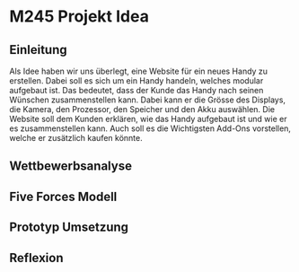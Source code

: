 # M245 Projekt Idea

## Einleitung
Als Idee haben wir uns überlegt, eine Website für ein neues Handy zu erstellen. Dabei soll es sich um ein Handy handeln, welches modular aufgebaut ist. Das bedeutet, dass der Kunde das Handy nach seinen Wünschen zusammenstellen kann. Dabei kann er die Grösse des Displays, die Kamera, den Prozessor, den Speicher und den Akku auswählen. Die Website soll dem Kunden erklären, wie das Handy aufgebaut ist und wie er es zusammenstellen kann. Auch soll es die Wichtigsten Add-Ons vorstellen, welche er zusätzlich kaufen könnte.


## Wettbewerbsanalyse

## Five Forces Modell

## Prototyp Umsetzung

## Reflexion
